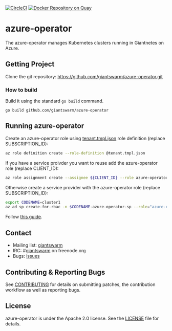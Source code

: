 [![CircleCI](https://circleci.com/gh/giantswarm/azure-operator.svg?style=shield)](https://circleci.com/gh/giantswarm/azure-operator) [![Docker Repository on Quay](https://quay.io/repository/giantswarm/azure-operator/status "Docker Repository on Quay")](https://quay.io/repository/giantswarm/azure-operator)

# azure-operator

The azure-operator manages Kubernetes clusters running in Giantnetes on Azure.

## Getting Project

Clone the git repository: https://github.com/giantswarm/azure-operator.git

### How to build

Build it using the standard `go build` command.

```
go build github.com/giantswarm/azure-operator
```

## Running azure-operator

Create an azure-operator role using [tenant.tmpl.json](policies/tenant.tmpl.json) role definition (replace SUBSCRIPTION_ID):

```bash
az role definition create --role-definition @tenant.tmpl.json
```

If you have a service proivder you want to reuse add the azure-operator role
(replace CLIENT_ID):

```bash
az role assignment create --assignee ${CLIENT_ID} --role azure-operator
```

Otherwise create a service provider with the azure-operator role (replace
SUBSCRIPTION_ID):

```bash
export CODENAME=cluster1
az ad sp create-for-rbac -n $CODENAME-azure-operator-sp --role="azure-operator" --scopes="/subscriptions/${SUBSCRIPTION_ID}" --years 10
```

Follow [this guide][examples-local].

[examples-local]: https://github.com/giantswarm/azure-operator/blob/master/examples/README.md

## Contact

- Mailing list: [giantswarm](https://groups.google.com/forum/!forum/giantswarm)
- IRC: #[giantswarm](irc://irc.freenode.org:6667/#giantswarm) on freenode.org
- Bugs: [issues](https://github.com/giantswarm/azure-operator/issues)

## Contributing & Reporting Bugs

See [CONTRIBUTING](CONTRIBUTING.md) for details on submitting patches, the
contribution workflow as well as reporting bugs.

## License

azure-operator is under the Apache 2.0 license. See the [LICENSE](LICENSE) file for
details.
